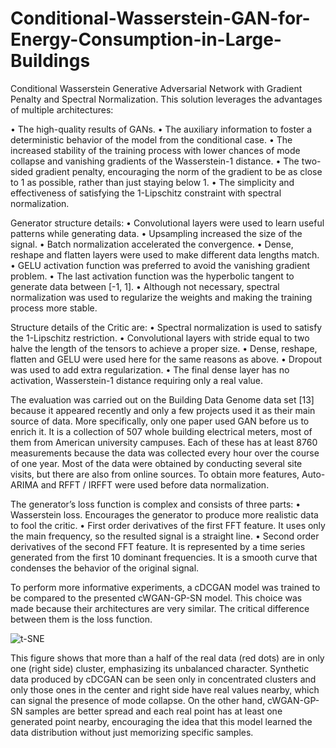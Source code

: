 # Conditional-Wasserstein-GAN-for-Energy-Consumption-in-Large-Buildings

Conditional Wasserstein Generative Adversarial Network with Gradient Penalty and Spectral Normalization. This solution leverages the advantages of multiple architectures:

•	The high-quality results of GANs.
•	The auxiliary information to foster a deterministic behavior of the model from the conditional case.
•	The increased stability of the training process with lower chances of mode collapse and vanishing gradients of the Wasserstein-1 distance.
•	The two-sided gradient penalty, encouraging the norm of the gradient to be as close to 1 as possible, rather than just staying below 1.
•	The simplicity and effectiveness of satisfying the 1-Lipschitz constraint with spectral normalization.

Generator structure details:
•	Convolutional layers were used to learn useful patterns while generating data.
•	Upsampling increased the size of the signal.
•	Batch normalization accelerated the convergence.
•	Dense, reshape and flatten layers were used to make different data lengths match.
•	GELU activation function was preferred to avoid the vanishing gradient problem.
•	The last activation function was the hyperbolic tangent to generate data between [-1, 1].
•	Although not necessary, spectral normalization was used to regularize the weights and making the training process more stable.

Structure details of the Critic are:
•	Spectral normalization is used to satisfy the 1-Lipschitz restriction.
•	Convolutional layers with stride equal to two halve the length of the tensors to achieve a proper size.
•	Dense, reshape, flatten and GELU were used here for the same reasons as above.
•	Dropout was used to add extra regularization.
•	The final dense layer has no activation, Wasserstein-1 distance requiring only a real value.

The evaluation was carried out on the Building Data Genome data set [13] because it appeared recently and only a few projects used it as their main source of data. More specifically, only one paper used GAN before us to enrich it. It is a collection of 507 whole building electrical meters, most of them from American university campuses. Each of these has at least 8760 measurements because the data was collected every hour over the course of one year. Most of the data were obtained by conducting several site visits, but there are also from online sources. To obtain more features, Auto-ARIMA and RFFT / IRFFT were used before data normalization.

The generator’s loss function is complex and consists of three parts:
•	Wasserstein loss. Encourages the generator to produce more realistic data to fool the critic.
•	First order derivatives of the first FFT feature. It uses only the main frequency, so the resulted signal is a straight line.
•	Second order derivatives of the second FFT feature. It is represented by a time series generated from the first 10 dominant frequencies. It is a smooth curve that condenses the behavior of the original signal.

To perform more informative experiments, a cDCGAN model was trained to be compared to the presented cWGAN-GP-SN model. This choice was made because their architectures are very similar. The critical difference between them is the loss function.

![t-SNE](https://user-images.githubusercontent.com/57152280/164080677-7465967d-a5a3-4b94-9da2-8aa016b1b015.png)

This figure shows that more than a half of the real data (red dots) are in only one (right side) cluster, emphasizing its unbalanced character. Synthetic data produced by cDCGAN can be seen only in concentrated clusters and only those ones in the center and right side have real values nearby, which can signal the presence of mode collapse. On the other hand, cWGAN-GP-SN samples are better spread and each real point has at least one generated point nearby, encouraging the idea that this model learned the data distribution without just memorizing specific samples.
